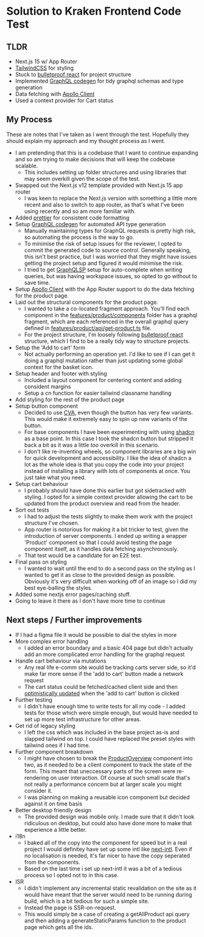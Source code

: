 # Solution to Kraken Frontend Code Test

## TLDR

- Next.js 15 w/ App Router
- [TailwindCSS](https://tailwindcss.com/) for styling
- Stuck to [bulletproof react](https://github.com/alan2207/bulletproof-react) for project structure
- Implemented [GraphQL codegen](https://the-guild.dev/graphql/codegen) for tidy graphql schemas and type generation
- Data fetching with [Apollo Client](https://github.com/apollographql/apollo-client-integrations/tree/main/packages/nextjs)
- Used a context provider for Cart status

## My Process

These are notes that I've taken as I went through the test. Hopefully they should explain my approach and my thought process as I went.

- I am pretending that this is a codebase that I want to continue expanding and so am trying to make decisions that will keep the codebase scalable.
  - This includes setting up folder structures and using libraries that may seem overkill given the scope of the test.
- Swapped out the Next.js v12 template provided with Next.js 15 app router
  - I was keen to replace the Next.js version with something a little more recent and also to switch to app router, as that's what I've been using recently and so am more familiar with.
- Added [prettier](https://prettier.io/) for consistent code formatting
- Setup [GraphQL codegen](https://the-guild.dev/graphql/codegen) for automated API type generation
  - Manually maintaining types for GraphQL requests is pretty high risk, so automating the process is the way to go.
  - To minimise the risk of setup issues for the reviewer, I opted to commit the generated code to source control. Generally speaking, this isn't best practice, but I was worried that they might have issues getting the project setup and figured it would minimise the risk.
  - I tried to get [GraphQLSP](https://github.com/0no-co/GraphQLSP?tab=readme-ov-file) setup for auto-complete when writing queries, but was having workspace issues, so opted to go without to save time.
- Setup [Apollo Client](https://github.com/apollographql/apollo-client-integrations/tree/main/packages/nextjs) with the App Router support to do the data fetching for the product page.
- Laid out the structural components for the product page.
  - I wanted to take a co-located fragment approach. You'll find each component in the [features/product/components](./client/features/product/components/) folder has a graphql fragment, which are each referenced in the overall graphql query defined in [features/product/api/get-product.ts](./client/features/product/api/get-product.ts) file.
  - For the project structure, I'm loosely following [bulletproof react](https://github.com/alan2207/bulletproof-react) structure, which I find to be a really tidy way to structure projects.
- Setup the 'Add to cart' form
  - Not actually performing an operation yet. I'd like to see if I can get it doing a graphql mutation rather than just updating some global context for the basket icon.
- Setup header and footer with styling
  - Included a layout component for centering content and adding consident margins
  - Setup a cn function for easier tailwind classname handling
- Add styling for the rest of the product page
- Setup button component
  - Decided to use [CVA](https://cva.style/docs), even though the button has very few variants. This would make it extremely easy to spin up new variants of the button.
  - For base components I have been experimenting with using [shadcn](https://ui.shadcn.com/) as a base point. In this case I took the shadcn button but stripped it back a bit as it was a little _too_ overkill in this scenario.
  - I don't like re-inventing wheels, so component libraries are a big win for quick development and accessibility. I like the idea of shadcn a lot as the whole idea is that you copy the code into your project instead of installing a library with lots of components at once. You just take what you need.
- Setup cart behaviour
  - I probably should have done this earlier but got sidetracked with styling. I opted for a simple context provider allowing the cart to be updated from the product overview and read from the header.
- Sort out tests
  - I had to adjust the tests slightly to make them work with the project structure I've chosen.
  - App router is notorious for making it a bit tricker to test, given the introduction of server components. I ended up writing a wrapper 'Product' component so that I could avoid testing the page component itself, as it handles data fetching asynchronously.
  - That test would be a candidate for an E2E test.
- Final pass on styling
  - I wanted to wait until the end to do a second pass on the styling as I wanted to get it as close to the provided design as possible. Obviously it's very difficult when working off of an image so I did my best eye-balling the styles.
- Added some nextjs error pages/caching stuff.
- Going to leave it there as I don't have more time to continue

## Next steps / Further improvements

- If I had a figma file it would be possible to dial the styles in more
- More complex error handling
  - I added an error boundary and a basic 404 page but didn't actually add an more complicated error handling for the graphql request
- Handle cart behaviour via mutations
  - Any real life e-comm site would be tracking carts server side, so it'd make far more sense if the 'add to cart' button made a network request
  - The cart status could be fetched/cached client side and then [optimistically updated](https://www.apollographql.com/docs/react/performance/optimistic-ui) when the 'add to cart' button is clicked
- Further testing
  - I didn't have enough time to write tests for all my code - I added tests for those which were simple enough, but would have needed to set up more test infrastructure for other areas.
- Get rid of legacy styling
  - I left the css which was included in the base project as-is and slapped tailwind on top. I could have replaced the preset styles with tailwind ones if I had time.
- Further component breakdown
  - I might have chosen to break the [ProductOverview](/client/features/product/components/product-overview.tsx) component into two, as it needed to be a client component to track the state of the form. This meant that uneccessary parts of the screen were re-rendering on user interaction. Of course at such small scale that's not really a performance concern but at larger scale you might consider it.
  - I was planning on making a reusable icon component but decided against it on time basis
- Better desktop friendly design
  - The provided design was mobile only. I made sure that it didn't look ridiculous on desktop, but could also have done more to make that experience a little better.
- i18n
  - I baked all of the copy into the component for speed but in a real project I would definitey have set up some intl like [next-intl](https://next-intl.dev/). Even if no localisation is needed, it's far nicer to have the copy seperated from the components.
  - Based on the last time i set up next-intl it was a bit of a tedious process so I opted not to in this case.
- ISR
  - I didn't implement any incremental static revalidation on the site as it would have meant that the server would need to be running during build, which is a bit tedious for such a simple site.
  - Instead the page is SSR-on-request.
  - This would simply be a case of creating a getAllProduct api query and then adding a generateStaticParams function to the product page which gets all the ids.
